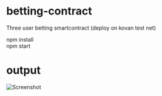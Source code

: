 # betting-contract
Three user betting smartcontract (deploy on kovan test net)

npm install</br>
npm start

# output 
![Screenshot](output.png)
